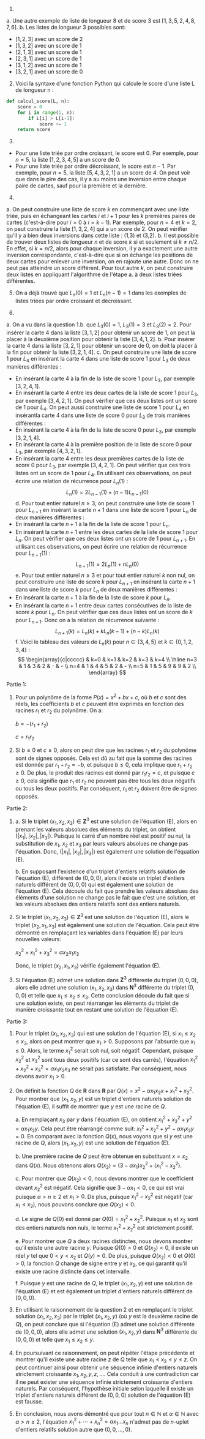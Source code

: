 1. 
a. Une autre exemple de liste de longueur 8 et de score 3 est $[1, 3, 5, 2, 4, 8, 7, 6]$.
b. Les listes de longueur 3 possibles sont:
- $[1, 2, 3]$ avec un score de 2
- $[1, 3, 2]$ avec un score de 1
- $[2, 1, 3]$ avec un score de 1
- $[2, 3, 1]$ avec un score de 1
- $[3, 1, 2]$ avec un score de 1
- $[3, 2, 1]$ avec un score de 0

2. Voici la syntaxe d'une fonction Python qui calcule le score d'une liste L de longueur n :

```python
def calcul_score(L, n):
    score = 0
    for i in range(1, n):
        if L[i] > L[i-1]:
            score += 1
    return score
```

3. 
- Pour une liste triée par ordre croissant, le score est 0. Par exemple, pour $n=5$, la liste $[1,2,3,4,5]$ a un score de 0.
- Pour une liste triée par ordre décroissant, le score est $n-1$. Par exemple, pour $n=5$, la liste $[5,4,3,2,1]$ a un score de 4.
On peut voir que dans le pire des cas, il y a au moins une inversion entre chaque paire de cartes, sauf pour la première et la dernière.

4. 
a. On peut construire une liste de score $k$ en commençant avec une liste triée, puis en échangeant les cartes $i$ et $i+1$ pour les $k$ premières paires de cartes (c'est-à-dire pour $i=0$ à $i=k-1$). Par exemple, pour $n=4$ et $k=2$, on peut construire la liste $[1,3,2,4]$ qui a un score de 2. On peut vérifier qu'il y a bien deux inversions dans cette liste : (1,3) et (3,2).
b. Il est possible de trouver deux listes de longueur $n$ et de score $k$ si et seulement si $k \neq n/2$. En effet, si $k=n/2$, alors pour chaque inversion, il y a exactement une autre inversion correspondante, c'est-à-dire que si on échange les positions de deux cartes pour enlever une inversion, on en rajoute une autre. Donc on ne peut pas atteindre un score différent. Pour tout autre $k$, on peut construire deux listes en appliquant l'algorithme de l'étape a. à deux listes triées différentes.

5. On a déjà trouvé que $L_n(0) = 1$ et $L_n(n-1) = 1$ dans les exemples de listes triées par ordre croissant et décroissant. 

6. 
a. On a vu dans la question 1.b. que $L_3(0)=1$, $L_3(1)=3$ et $L_3(2)=2$. Pour insérer la carte 4 dans la liste $[3,1,2]$ pour obtenir un score de 1, on peut la placer à la deuxième position pour obtenir la liste $[3,4,1,2]$.
b. Pour insérer la carte 4 dans la liste $[3,2,1]$ pour obtenir un score de 0, on doit la placer à la fin pour obtenir la liste $[3,2,1,4]$.
c. On peut construire une liste de score 1 pour $L_4$ en insérant la carte 4 dans une liste de score 1 pour $L_3$ de deux manières différentes :
- En insérant la carte 4 à la fin de la liste de score 1 pour $L_3$, par exemple $[3,2,4,1]$.
- En insérant la carte 4 entre les deux cartes de la liste de score 1 pour $L_3$, par exemple $[3,4,2,1]$.
On peut vérifier que ces deux listes ont un score de 1 pour $L_4$.
On peut aussi construire une liste de score 1 pour $L_4$ en insérantla carte 4 dans une liste de score 0 pour $L_3$ de trois manières différentes :
- En insérant la carte 4 à la fin de la liste de score 0 pour $L_3$, par exemple $[3,2,1,4]$.
- En insérant la carte 4 à la première position de la liste de score 0 pour $L_3$, par exemple $[4,3,2,1]$.
- En insérant la carte 4 entre les deux premières cartes de la liste de score 0 pour $L_3$, par exemple $[3,4,2,1]$.
On peut vérifier que ces trois listes ont un score de 1 pour $L_4$.
En utilisant ces observations, on peut écrire une relation de récurrence pour $L_n(1)$ :
$$
L_n(1) = 2L_{n-1}(1) + (n-1)L_{n-1}(0)
$$
d. Pour tout entier naturel $n \geq 3$, on peut construire une liste de score 1 pour $L_{n+1}$ en insérant la carte $n+1$ dans une liste de score 1 pour $L_n$ de deux manières différentes :
- En insérant la carte $n+1$ à la fin de la liste de score 1 pour $L_n$.
- En insérant la carte $n+1$ entre les deux cartes de la liste de score 1 pour $L_n$.
On peut vérifier que ces deux listes ont un score de 1 pour $L_{n+1}$. En utilisant ces observations, on peut écrire une relation de récurrence pour $L_{n+1}(1)$ :
$$
L_{n+1}(1) = 2L_n(1) + nL_n(0)
$$
e. Pour tout entier naturel $n \geq 3$ et pour tout entier naturel $k$ non nul, on peut construire une liste de score $k$ pour $L_{n+1}$ en insérant la carte $n+1$ dans une liste de score $k$ pour $L_n$ de deux manières différentes :
- En insérant la carte $n+1$ à la fin de la liste de score $k$ pour $L_n$.
- En insérant la carte $n+1$ entre deux cartes consécutives de la liste de score $k$ pour $L_n$.
On peut vérifier que ces deux listes ont un score de $k$ pour $L_{n+1}$. Donc on a la relation de récurrence suivante :
$$
L_{n+1}(k) = L_n(k) + kL_n(k-1) + (n-k)L_n(k)
$$
f. Voici le tableau des valeurs de $L_n(k)$ pour $n \in \{3,4,5\}$ et $k \in \{0,1,2,3,4\}$ :
$$
\begin{array}{c|ccccc}
& k=0 & k=1 & k=2 & k=3 & k=4 \\
\hline
n=3 & 1 & 3 & 2 & - & - \\
n=4 & 1 & 4 & 5 & 2 & - \\
n=5 & 1 & 5 & 9 & 9 & 2 \\
\end{array}
$$


Partie 1:

1. Pour un polynôme de la forme $P(x) = x^2 + bx + c$, où $b$ et $c$ sont des réels, les coefficients $b$ et $c$ peuvent être exprimés en fonction des racines $r_1$ et $r_2$ du polynôme. On a:

   $b = -(r_1 + r_2)$
   
   $c = r_1r_2$

2. Si $b \leq 0$ et $c \geq 0$, alors on peut dire que les racines $r_1$ et $r_2$ du polynôme sont de signes opposés. Cela est dû au fait que la somme des racines est donnée par $r_1 + r_2 = -b$, et puisque $b \leq 0$, cela implique que $r_1 + r_2 \geq 0$. De plus, le produit des racines est donné par $r_1r_2 = c$, et puisque $c \geq 0$, cela signifie que $r_1$ et $r_2$ ne peuvent pas être tous les deux négatifs ou tous les deux positifs. Par conséquent, $r_1$ et $r_2$ doivent être de signes opposés.

Partie 2:

1. 
   a. Si le triplet $\left(x_1, x_2, x_3\right) \in \mathbf{Z}^3$ est une solution de l'équation (E), alors en prenant les valeurs absolues des éléments du triplet, on obtient $\left(\left|x_1\right|,\left|x_2\right|,\left|x_3\right|\right)$. Puisque le carré d'un nombre réel est positif ou nul, la substitution de $x_1$, $x_2$ et $x_3$ par leurs valeurs absolues ne change pas l'équation. Donc, $\left(\left|x_1\right|,\left|x_2\right|,\left|x_3\right|\right)$ est également une solution de l'équation (E).

   b. En supposant l'existence d'un triplet d'entiers relatifs solution de l'équation (E), différent de $(0,0,0)$, alors il existe un triplet d'entiers naturels différent de $(0,0,0)$ qui est également une solution de l'équation (E). Cela découle du fait que prendre les valeurs absolues des éléments d'une solution ne change pas le fait que c'est une solution, et les valeurs absolues des entiers relatifs sont des entiers naturels.

2. Si le triplet $\left(x_1, x_2, x_3\right) \in \mathbf{Z}^3$ est une solution de l'équation (E), alors le triplet $\left(x_2, x_1, x_3\right)$ est également une solution de l'équation. Cela peut être démontré en remplaçant les variables dans l'équation (E) par leurs nouvelles valeurs:

   $x_2^2 + x_1^2 + x_3^2 = \alpha x_2 x_1 x_3$

   Donc, le triplet $\left(x_2, x_1, x_3\right)$ vérifie également l'équation (E).

3. Si l'équation (E) admet une solution dans $\mathbf{Z}^3$ différente du triplet $(0,0,0)$, alors elle admet une solution $\left(x_1, x_2, x_3\right)$ dans $\mathbf{N}^3$ différente du triplet $(0,0,0)$ et telle que $x_1 \leq x_2 \leq x_3$. Cette conclusion découle du fait que si une solution existe, on peut réarranger les éléments du triplet de manière croissante tout en restant une solution de l'équation (E).

Partie 3:

1. Pour le triplet $\left(x_1, x_2, x_3\right)$ qui est une solution de l'équation (E), si $x_1 \leq x_2 \leq x_3$, alors on peut montrer que $x_1 > 0$. Supposons par l'absurde que $x_1 \leq 0$. Alors, le terme $x_1^2$ serait soit nul, soit négatif. Cependant, puisque $x_2^2$ et $x_3^2$ sont tous deux positifs (car ce sont des carrés), l'équation $x_1^2 + x_2^2 + x_3^2 = \alpha x_1 x_2 x_3$ ne serait pas satisfaite. Par conséquent, nous devons avoir $x_1 > 0$.

2. On définit la fonction $Q$ de $\mathbf{R}$ dans $\mathbf{R}$ par $Q(x) = x^2 - \alpha x_1 x_2 x + x_1^2 + x_2^2$. Pour montrer que $\left(x_1, x_2, y\right)$ est un triplet d'entiers naturels solution de l'équation (E), il suffit de montrer que $y$ est une racine de $Q$.

   a. En remplaçant $x_3$ par $y$ dans l'équation (E), on obtient $x_1^2 + x_2^2 + y^2 = \alpha x_1 x_2 y$. Cela peut être réarrangé comme suit: $x_1^2 + x_2^2 + y^2 - \alpha x_1 x_2 y = 0$. En comparant avec la fonction $Q(x)$, nous voyons que si $y$ est une racine de $Q$, alors $\left(x_1, x_2, y\right)$ est une solution de l'équation (E).

   b. Une première racine de $Q$ peut être obtenue en substituant $x = x_2$ dans $Q(x)$. Nous obtenons alors $Q(x_2) = \left(3 - \alpha x_1\right) x_2^2 + \left(x_1^2 - x_2^2\right)$.

   c. Pour montrer que $Q(x_2) < 0$, nous devons montrer que le coefficient devant $x_2^2$ est négatif. Cela signifie que $3 - \alpha x_1 < 0$, ce qui est vrai puisque $\alpha > n \geq 2$ et $x_1 > 0$. De plus, puisque $x_1^2 - x_2^2$ est négatif (car $x_1 \leq x_2$), nous pouvons conclure que $Q(x_2) < 0$.

   d. Le signe de $Q(0)$ est donné par $Q(0) = x_1^2 + x_2^2$. Puisque $x_1$ et $x_2$ sont des entiers naturels non nuls, le terme $x_1^2 + x_2^2$ est strictement positif.

   e. Pour montrer que $Q$ a deux racines distinctes, nous devons montrer qu'il existe une autre racine $y$. Puisque $Q(0) > 0$ et $Q(x_2) < 0$, il existe un réel $y$ tel que $0 < y < x_2$ et $Q(y) = 0$. De plus, puisque $Q(x_2) < 0$ et $Q(0) > 0$, la fonction $Q$ change de signe entre $y$ et $x_2$, ce qui garantit qu'il existe une racine distincte dans cet intervalle.

   f. Puisque $y$ est une racine de $Q$, le triplet $\left(x_1, x_2, y\right)$ est une solution de l'équation (E) et est également un triplet d'entiers naturels différent de $(0,0,0)$.

3. En utilisant le raisonnement de la question 2 et en remplaçant le triplet solution $\left(x_1, x_2, x_3\right)$ par le triplet $\left(x_1, x_2, y\right)$ (où $y$ est la deuxième racine de $Q$), on peut conclure que si l'équation (E) admet une solution différente de $(0,0,0)$, alors elle admet une solution $\left(x_1, x_2, y\right)$ dans $\mathbf{N}^3$ différente de $(0,0,0)$ et telle que $x_1 \leq x_2 \leq y$.

4. En poursuivant ce raisonnement, on peut répéter l'étape précédente et montrer qu'il existe une autre racine $z$ de $Q$ telle que $x_1 \leq x_2 \leq y \leq z$. On peut continuer ainsi pour obtenir une séquence infinie d'entiers naturels strictement croissante $x_1, x_2, y, z, \ldots$. Cela conduit à une contradiction car il ne peut exister une séquence infinie strictement croissante d'entiers naturels. Par conséquent, l'hypothèse initiale selon laquelle il existe un triplet d'entiers naturels différent de $(0,0,0)$ solution de l'équation (E) est fausse.

5. En conclusion, nous avons démontré que pour tout $n \in \mathbb{N}$ et $\alpha \in \mathbb{N}$ avec $\alpha > n \geq 2$, l'équation $x_1^2 + \cdots + x_n^2 = \alpha x_1 \ldots x_n$ n'admet pas de $n$-uplet d'entiers relatifs solution autre que $(0,0, \ldots, 0)$.
